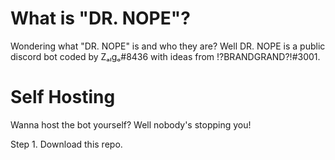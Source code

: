 # What is "DR. NOPE"?
Wondering what "DR. NOPE" is and who they are?
Well DR. NOPE is a public discord bot coded by Zₐₗgₒ#8436 with ideas from !?BRANDGRAND?!#3001.
# Self Hosting
Wanna host the bot yourself? Well nobody's stopping you!
 
Step 1. Download this repo.
